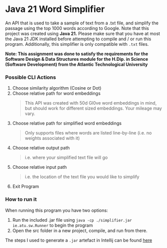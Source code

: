 # Java 21 Word Simplifier
An API that is used to take a sample of text from a .txt file, 
and simplify the passage using the top 1000 words according to Google. Note that this project was created
using **Java 21.** Please make sure that you have at most the Java 21 JDK installed before attempting to compile
and / or run this program. Additionally, this simplifier is only compatible with `.txt` files. 

**Note: This assignment was done to satisfy the requirements for the Software Design & Data Structures
module for the H.Dip. in Science (Software Development) from the Atlantic Technological University**

### Possible CLI Actions
1. Choose similarity algorithm (Cosine or Dot)
2. Choose relative path for word embeddings 
    >   This API was created with 50d Gl0ve word embeddings in mind, but should work for different sized embeddings. 
        Your mileage may vary.
3. Choose relative path for simplified word embeddings
    >    Only supports files where words are listed line-by-line (i.e. no weights associated with it) 
4. Choose relative output path 
    >   i.e. where your simplified text file will go
5. Choose relative input path 
    >   i.e. the location of the text file you would like to simplify
6. Exit Program

### How to run it
When running this program you have two options:
1) Run the included .jar file using `java -cp ./simplifier.jar ie.atu.sw.Runner` to begin the program
2) Open the src folder in a new project, compile, and run from there. 

The steps I used to generate a `.jar` artefact in Intellij can be found 
[here](https://stackoverflow.com/questions/2025607/how-to-create-a-jar-file-or-export-jar-in-intellij-idea-like-eclipse-java-arch)

